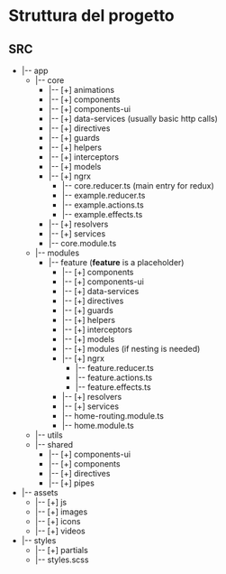 
# Struttura del progetto

## SRC
* |-- app
   * |-- core
     * |-- [+] animations
     * |-- [+] components
     * |-- [+] components-ui
     * |-- [+] data-services (usually basic http calls)
     * |-- [+] directives
     * |-- [+] guards
     * |-- [+] helpers
     * |-- [+] interceptors
     * |-- [+] models
     * |-- [+] ngrx
       * |-- core.reducer.ts (main entry for redux)
       * |-- example.reducer.ts
       * |-- example.actions.ts
       * |-- example.effects.ts
     * |-- [+] resolvers
     * |-- [+] services
     * |-- core.module.ts
   * |-- modules
     * |-- feature (**feature** is a placeholder)
       * |-- [+] components
       * |-- [+] components-ui
       * |-- [+] data-services
       * |-- [+] directives
       * |-- [+] guards
       * |-- [+] helpers
       * |-- [+] interceptors
       * |-- [+] models
       * |-- [+] modules (if nesting is needed)
       * |-- [+] ngrx
         * |-- feature.reducer.ts
         * |-- feature.actions.ts
         * |-- feature.effects.ts
       * |-- [+] resolvers
       * |-- [+] services
       * |-- home-routing.module.ts
       * |-- home.module.ts
   * |-- utils
   * |-- shared
     * |-- [+] components-ui
     * |-- [+] components
     * |-- [+] directives
     * |-- [+] pipes
* |-- assets
  * |-- [+] js
  * |-- [+] images
  * |-- [+] icons
  * |-- [+] videos
* |-- styles
  * |-- [+] partials
  * |-- styles.scss
